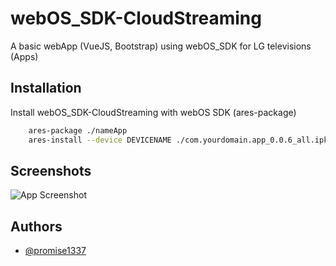 
# webOS_SDK-CloudStreaming

A basic webApp (VueJS, Bootstrap) using webOS_SDK for LG televisions (Apps)



## Installation

Install webOS_SDK-CloudStreaming with webOS SDK (ares-package)

```bash
    ares-package ./nameApp
    ares-install --device DEVICENAME ./com.yourdomain.app_0.0.6_all.ipk
```
    
## Screenshots

![App Screenshot](https://i.imgur.com/G7A9yqd.png)

## Authors

- [@promise1337](https://www.github.com/promise1337)

